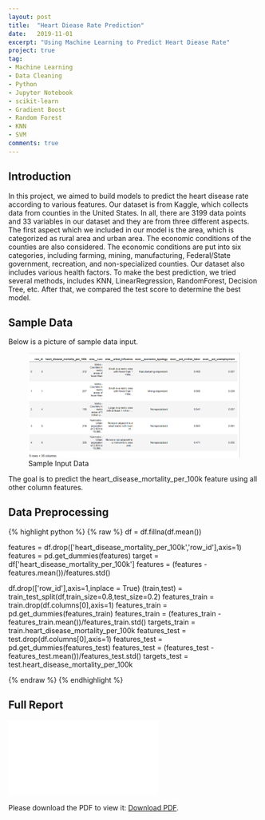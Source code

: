 ```yaml
---
layout: post
title:  "Heart Diease Rate Prediction"
date:   2019-11-01
excerpt: "Using Machine Learning to Predict Heart Diease Rate"
project: true
tag:
- Machine Learning
- Data Cleaning
- Python
- Jupyter Notebook
- scikit-learn
- Gradient Boost
- Random Forest
- KNN
- SVM
comments: true
---
```


## Introduction
In this project, we aimed to build models to predict the heart disease rate according to various features. Our dataset is from Kaggle, which collects data from counties in the United States. In all, there are 3199 data points and 33 variables in our dataset and they are from three different aspects. The first aspect which we included in our model is the area, which is categorized as rural area and urban area. The economic conditions of the counties are also considered. The economic conditions are put into six categories, including farming, mining, manufacturing, Federal/State government, recreation, and non-specialized counties. Our dataset also includes various health factors. To make the best prediction, we tried several methods, includes KNN, LinearRegression, RandomForest, Decision Tree, etc. After that, we compared the test score to determine the best model.

## Sample Data
Below is a picture of sample data input.

<figure>
	<img src="/assets/img/MLHeart/SampleData.jpg">
	<figcaption>Sample Input Data</figcaption>
</figure>

The goal is to predict the heart_disease_mortality_per_100k feature using all other column features.

## Data Preprocessing

{% highlight python %}
{% raw %}
df = df.fillna(df.mean())

features = df.drop(['heart_disease_mortality_per_100k','row_id'],axis=1)
features = pd.get_dummies(features)
target = df['heart_disease_mortality_per_100k']
features = (features - features.mean())/features.std()

df.drop(['row_id'],axis=1,inplace = True)
(train,test) = train_test_split(df,train_size=0.8,test_size=0.2)
features_train = train.drop(df.columns[0],axis=1)
features_train = pd.get_dummies(features_train)
features_train = (features_train - features_train.mean())/features_train.std()
targets_train = train.heart_disease_mortality_per_100k
features_test = test.drop(df.columns[0],axis=1)
features_test = pd.get_dummies(features_test)
features_test = (features_test - features_test.mean())/features_test.std()
targets_test = test.heart_disease_mortality_per_100k

{% endraw %}
{% endhighlight %}

## Full Report
<object data="/assets/Projects/Machine_Learning_Project_Report.pdf" type="application/pdf" width="300px" height="300px">
  <embed src="/assets/Projects/Machine_Learning_Project_Report.pdf">
      <p>Please download the PDF to view it: <a href="/assets/Projects/Machine_Learning_Project_Report.pdf">Download PDF</a>.</p>
  </embed>
</object>
